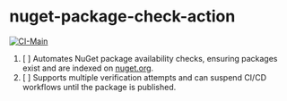 # nuget-package-check-action

[![CI-Main](https://github.com/BMTLab/nuget-package-check-action/actions/workflows/ci-main.yml/badge.svg)](https://github.com/BMTLab/nuget-package-check-action/actions/workflows/ci-main.yml)

1. [ ] Automates NuGet package availability checks, ensuring packages exist and are indexed on [nuget.org](https://nuget.org). 
2. [ ] Supports multiple verification attempts and can suspend CI/CD workflows until the package is published.
